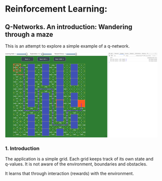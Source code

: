 # Reinforcement Learning:

## Q-Networks. An introduction: Wandering through a maze

This is an attempt to explore a simple example of a q-network.

![A sample screenshot](./img/q_network_playground.PNG)

### 1. Introduction

The application is a simple grid. Each grid keeps track of its own state and q-values. It is not aware of the environment, boundaries and obstacles.

It learns that through interaction (rewards) with the environment.
